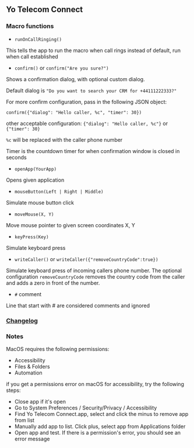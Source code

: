 ## Yo Telecom Connect

### Macro functions

* `runOnCallRinging()`

This tells the app to run the macro when call rings instead of default, run when call established

* `confirm()` or `confirm("Are you sure?")`

Shows a confirmation dialog, with optional custom dialog. 

Default dialog is `"Do you want to search your CRM for +44111222333?"`

For more confirm configuration, pass in the following JSON object:

`confirm({"dialog": "Hello caller, %c", "timer": 30})`

other acceptable configuration: `{"dialog": "Hello caller, %c"}` or `{"timer": 30}`

`%c` will be replaced with the caller phone number

Timer is the countdown timer for when confirmation window is closed in seconds

* `openApp(YourApp)`

Opens given application

* `mouseButton(Left | Right | Middle)`

Simulate mouse button click

* `moveMouse(X, Y)`

Move mouse pointer to given screen coordinates X, Y

* `keyPress(Key)`

Simulate keyboard press

* `writeCaller()` or `writeCaller({"removeCountryCode":true})`

Simulate keyboard press of incoming callers phone number. The optional configuration 
`removeCountryCode` removes the country code from the caller and adds a zero in front of the number. 

* `#` comment

Line that start with # are considered comments and ignored

### [Changelog](Changelog.md)

### Notes

MacOS requires the following permissions:

* Accessibility
* Files & Folders
* Automation

if you get a permissions error on macOS for accessibility, try the following steps:

* Close app if it's open
* Go to System Preferences / Security/Privacy / Accessibility
* Find Yo Telecom Connect.app, select and click the minus to remove app from list
* Manually add app to list. Click plus, select app from Applications folder
* Open app and test.  If there is a permission's error, you should see an error message
